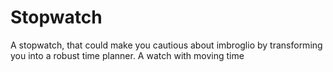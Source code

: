# Stopwatch
A stopwatch, that could make you cautious about imbroglio by transforming you into a robust time planner.
A watch with moving time
